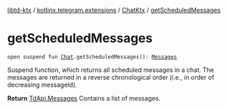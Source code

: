[libtd-ktx](../../index.md) / [kotlinx.telegram.extensions](../index.md) / [ChatKtx](index.md) / [getScheduledMessages](./get-scheduled-messages.md)

# getScheduledMessages

`open suspend fun `[`Chat`](https://tdlibx.github.io/td/docs/org/drinkless/td/libcore/telegram/TdApi/Chat.html)`.getScheduledMessages(): `[`Messages`](https://tdlibx.github.io/td/docs/org/drinkless/td/libcore/telegram/TdApi/Messages.html)

Suspend function, which returns all scheduled messages in a chat. The messages are returned in
a reverse chronological order (i.e., in order of decreasing messageId).

**Return**
[TdApi.Messages](https://tdlibx.github.io/td/docs/org/drinkless/td/libcore/telegram/TdApi/Messages.html) Contains a list of messages.

